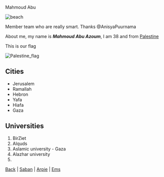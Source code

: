 Mahmoud Abu

![beach](https://alifetimeontheroad.files.wordpress.com/2014/02/surfers-paradise2.jpg)

Member team who are really smart. Thanks @AnisyaPuurnama

About me, my name is **_Mahmoud Abu Azoum_**, I am 38 and from [Palestine](https://en.wikipedia.org/wiki/State_of_Palestine)

This is our flag

![Palestine_flag](https://www.aljazeera.com/mritems/imagecache/mbdxxlarge/mritems/Images/2020/5/18/8915298cf8c34d2f912bb13ef8e76dce_18.jpg)

## Cities
- Jerusalem
- Ramallah
- Hebron
- Yafa
- Hiafa
- Gaza

## Universities
1. BirZiet
2. Alquds
3. Aslamic university - Gaza
4. Alazhar university
5. 

[Back](./README.md) | [Saban](./Saban.md) | [Arpie](./Arphie.md) | [Ems](./Ems.md)
